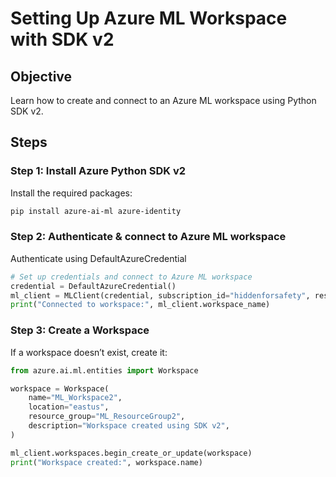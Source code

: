 # Setting Up Azure ML Workspace with SDK v2

## Objective
Learn how to create and connect to an Azure ML workspace using Python SDK v2.

## Steps

### Step 1: Install Azure Python SDK v2
Install the required packages:
```bash
pip install azure-ai-ml azure-identity
```
### Step 2: Authenticate & connect to Azure ML workspace

Authenticate using DefaultAzureCredential

```python
# Set up credentials and connect to Azure ML workspace
credential = DefaultAzureCredential()
ml_client = MLClient(credential, subscription_id="hiddenforsafety", resource_group_name="ML_ResourceGroup", workspace_name="ML_Workspace")
print("Connected to workspace:", ml_client.workspace_name)
```

### Step 3: Create a Workspace 
If a workspace doesn’t exist, create it:
```python
from azure.ai.ml.entities import Workspace

workspace = Workspace(
    name="ML_Workspace2",
    location="eastus",
    resource_group="ML_ResourceGroup2",
    description="Workspace created using SDK v2",
)

ml_client.workspaces.begin_create_or_update(workspace)
print("Workspace created:", workspace.name)
```
